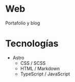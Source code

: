 # Web

Portafolio y blog

# Tecnologías

- Astro
  - CSS / SCSS
  - HTML / Markdown
  - TypeScript / JavaScript


